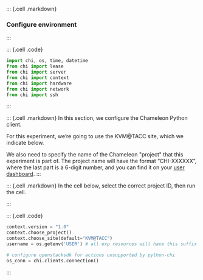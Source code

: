 
::: {.cell .markdown}
### Configure environment
:::

::: {.cell .code}
```python
import chi, os, time, datetime
from chi import lease
from chi import server
from chi import context
from chi import hardware
from chi import network
from chi import ssh
```
:::


::: {.cell .markdown}
In this section, we configure the Chameleon Python client. 

For this experiment, we’re going to use the KVM@TACC site, which we indicate below. 

We also need to specify the name of the Chameleon "project" that this experiment is part of. The project name will have the format “CHI-XXXXXX”, where the last part is a 6-digit number, and you can find it on your [user dashboard](https://chameleoncloud.org/user/dashboard/).
:::


::: {.cell .markdown}
In the cell below, select the correct project ID, then run the cell.

:::



::: {.cell .code}
```python
context.version = "1.0" 
context.choose_project()
context.choose_site(default="KVM@TACC")
username = os.getenv('USER') # all exp resources will have this suffix

# configure openstacksdk for actions unsupported by python-chi
os_conn = chi.clients.connection()

```
:::
